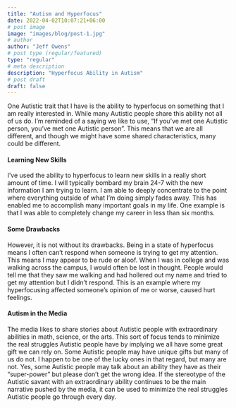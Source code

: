 ```yaml
---
title: "Autism and Hyperfocus"
date: 2022-04-02T10:07:21+06:00
# post image
image: "images/blog/post-1.jpg"
# author
author: "Jeff Owens"
# post type (regular/featured)
type: "regular"
# meta description
description: "Hyperfocus Ability in Autism"
# post draft
draft: false
---
```


One Autistic trait that I have is the ability to hyperfocus on something that I am really interested in. While many Autistic people share this ability not all of us do. I’m reminded of a saying we like to use, “If you’ve met one Autistic person, you’ve met one Autistic person”. This means that we are all different, and though we might have some shared characteristics, many could be different. 

#### Learning New Skills

I’ve used the ability to hyperfocus to learn new skills in a really short amount of time. I will typically bombard my brain 24-7 with the new information I am trying to learn. I am able to deeply concentrate to the point where everything outside of what I’m doing simply fades away. This has enabled me to accomplish many important goals in my life. One example is that I was able to completely change my career in less than six months. 

#### Some Drawbacks

However, it is not without its drawbacks. Being in a state of hyperfocus means I often can’t respond when someone is trying to get my attention. This means I may appear to be rude or aloof. When I was in college and was walking across the campus, I would often be lost in thought. People would tell me that they saw me walking and had hollered out my name and tried to get my attention but I didn’t respond. This is an example where my hyperfocusing affected someone’s opinion of me or worse, caused hurt feelings. 

#### Autism in the Media

The media likes to share stories about Autistic people with extraordinary abilities in math, science, or the arts. This sort of focus tends to minimize the real struggles Autistic people have by implying we all have some great gift we can rely on. Some Autistic people may have unique gifts but many of us do not. I happen to be one of the lucky ones in that regard, but many are not. Yes, some Autistic people may talk about an ability they have as their “super-power” but please don’t get the wrong idea. If the stereotype of the Autistic savant with an extraordinary ability continues to be the main narrative pushed by the media, it can be used to minimize the real struggles Autistic people go through every day.
